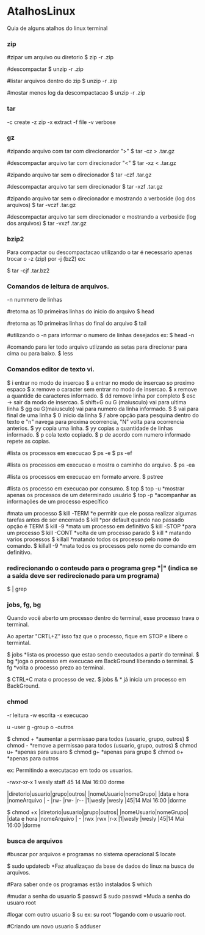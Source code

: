 # AtalhosLinux
Quia de alguns atalhos do linux terminal


### zip ####

#zipar um arquivo ou diretorio
$ zip -r   <nomeArquivo>.zip   <arquivo ou diretorio>

#descompactar
$ unzip -r   <nomeArquivo>.zip

#listar arquivos dentro do zip
$ unzip -r   <nomeArquivo>.zip

#mostar menos log da descompactacao
$ unzip -r   <nomeArquivo>.zip


### tar ###
-c create
-z zip
-x extract
-f file
-v verbose

### gz ###
 
#zipando arquivo com tar com direcionardor ">"
$ tar -cz <arquivo ou diretorio>   >   <nomeArquivo>.tar.gz 

#descompactar arquivo tar com direcionador "<"
$ tar -xz <  <nomeArquivo>.tar.gz

#zipando arquivo tar sem o direcionador
$ tar -czf <arquivoArquivo>.tar.gz  <arquivo ou diretorio>

#descompactar arquivo tar sem direcionador
$ tar -xzf <nomeArquivo>.tar.gz

#zipando arquivo tar sem o direcionador e mostrando a verboside (log dos arquivos)
$ tar -vczf <arquivoArquivo>.tar.gz  <arquivo ou diretorio>

#descompactar arquivo tar sem direcionador e mostrando a verboside (log dos arquivos)
$ tar -vxzf <nomeArquivo>.tar.gz

### bzip2 ###

Para compactar ou descompactacao utilizando o tar é necessario apenas trocar o -z (zip) por -j (bz2)
ex:

$ tar -cjf <nomeArquivo>.tar.bz2 <arquivo ou diretorio>


### Comandos de leitura de arquivos. ###

-n nummero de linhas

#retorna as 10 primeiras linhas do inicio do arquivo
$ head <nomeAquiro>

#retorna as 10 primeiras linhas do final do arquivo
$ tail <nomeAquiro>

#utilizando o -n para informar o numero de linhas desejados ex:
$ head -n <nomeAquiro>

#comando para ler todo arquivo utlizando as setas para direcionar para cima ou para baixo.
$ less <nomeAquiro>



### Comandos editor de texto vi. ###
$ i entrar no modo de insercao
$ a entrar no modo de insercao so proximo espaco
$ x remove o caracter sem entrar no modo de insercao.
$ <numeroDeCaracteres> x remove a quantide de caracteres informado.
$ dd remove linha por completo
$ esc -> sair da modo de insercao.
$ shift+G ou G (maiusculo) vai para ultima linha
$ <numeroLinha> gg ou G(maiusculo) vai para numero da linha informado.
$ $ vai para final de uma linha
$ 0 inicio da linha
$ / abre opção para pesquina dentro do texto e "n" navega para proxima ocorrencia, "N" volta para ocorrencia anterios.
$ yy copia uma linha.
$ <numeroDeLinhas> yy copias a quantidade de linhas informado.
$ p cola texto copiado.
$ <quantidadeDeRepeticao> p de acordo com numero informado repete as copias.


#lista os processos em execucao
$ ps -e 
$ ps -ef

#lista os processos em execucao e mostra o caminho do arquivo.
$ ps -ea 

#lista os processos em execucao em formato arvore.
$ pstree

#lista os processo em execucao por consumo.
$ top
$ top -u <nomeUsuario>     *mostrar apenas os processos de um determinado usuário
$ top -p <idProcesso>      *acompanhar as informações de um processo específico
  
#mata um processo
$ kill -TERM <idProcesso>  *e permitir que ele possa realizar algumas tarefas antes de ser encerrado
$ kill <idProcesso>        *por default quando nao passado opção é TERM
$ kill -9 <idProcesso>     *mata um processo em definitivo
$ kill -STOP <idProcesso>  *para um processo
$ kill -CONT <idProcesso>  *volta de um processo parado
$ kill <idProcesso>  <idProcesso>  <idProcesso>  <idProcesso>  <idProcesso>  * matando varios processos
$ killall <nomeProcesso>   *matando todos os processo pelo nome do comando.
$ killall -9 <nomeProcesso> *mata todos os processos pelo nome do comando em definitivo.


### redirecionando o conteudo para o programa grep "|" (indica se a saída deve ser redirecionado para um programa)
$ <comando> | grep <filtroDesejado>


### jobs, fg, bg ###

Quando você aberto um processo dentro do terminal, esse processo trava o terminal.

Ao apertar "CRTL+Z" isso faz que o processo, fique em STOP e libere o termintal.

$ jobs *lista os processo que estao sendo executados a partir do terminal.
$ bg <numeroIdenticaoDoJobs> *joga o processo em execucao em BackGround liberando o terminal.
$ fg <numeroIdenticaoDoJobs> *volta o processo prezo ao terminal.

$ CTRL+C mata o processo de vez.
$ jobs <nomeDaAplicao> & * já inicia um processo em BackGround.


### chmod ###
-r  leitura
-w  escrita
-x  execucao

u -user
g -group
o -outros

$ chmod +<tipo>   *aumentar a permissao para todos (usuario, grupo, outros)
$ chmod -<tipo>   *remove a permissao para todos (usuario, grupo, outros)
$ chmod u+<tipo>  *apenas para usuaro
$ chmod g+<tipo>  *apenas para grupo
$ chmod o+<tipo>  *apenas para outros



ex:
Permitindo a executacao em todo os usuarios.

-rwxr-xr-x   1 wesly  staff     45 14 Mai 16:00 dorme

|diretorio|usuario|grupo|outros| |nomeUsuario|nomeGrupo|  |data e hora  |nomeArquivo
|    -    |rw-    |rw-  |r--   |1|wesly      |wesly    |45|14 Mai 16:00 |dorme


$ chmod +x 
|diretorio|usuario|grupo|outros| |nomeUsuario|nomeGrupo|  |data e hora  |nomeArquivo
|    -    |rwx    |rwx  |r-x   |1|wesly      |wesly    |45|14 Mai 16:00 |dorme



### busca de arquivos ###
#buscar por arquivos e programas no sistema operacional
$ locate <nomeDoArquivo>

$ sudo updatedb *Faz atualizaçao da base de dados do linux na busca de arquivos.

#Para saber onde os programas estão instalados
$ which <nomeDoPrograma> 

#mudar a senha do usuario
$ passwd 
$ sudo passwd       *Muda a senha do usuaro root

#logar com outro usuario
$ su <nomeDoUsuario>
ex: su root       *logando com o usuario root.

#Criando um novo usuario
$ adduser <nomeDoUsuario>
